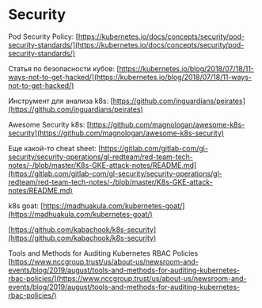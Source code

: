 # Security

Pod Security Policy: [https://kubernetes.io/docs/concepts/security/pod-security-standards/](https://kubernetes.io/docs/concepts/security/pod-security-standards/)

Статья по безопасности кубов: [https://kubernetes.io/blog/2018/07/18/11-ways-not-to-get-hacked/](https://kubernetes.io/blog/2018/07/18/11-ways-not-to-get-hacked/)

Инструмент для анализа k8s: [https://github.com/inguardians/peirates](https://github.com/inguardians/peirates)

Awesome Security k8s: [https://github.com/magnologan/awesome-k8s-security](https://github.com/magnologan/awesome-k8s-security)

Еще какой-то cheat sheet: [https://gitlab.com/gitlab-com/gl-security/security-operations/gl-redteam/red-team-tech-notes/-/blob/master/K8s-GKE-attack-notes/README.md](https://gitlab.com/gitlab-com/gl-security/security-operations/gl-redteam/red-team-tech-notes/-/blob/master/K8s-GKE-attack-notes/README.md)

k8s goat: [https://madhuakula.com/kubernetes-goat/](https://madhuakula.com/kubernetes-goat/)

[https://github.com/kabachook/k8s-security](https://github.com/kabachook/k8s-security)

Tools and Methods for Auditing Kubernetes RBAC Policies [https://www.nccgroup.trust/us/about-us/newsroom-and-events/blog/2019/august/tools-and-methods-for-auditing-kubernetes-rbac-policies/](https://www.nccgroup.trust/us/about-us/newsroom-and-events/blog/2019/august/tools-and-methods-for-auditing-kubernetes-rbac-policies/)
